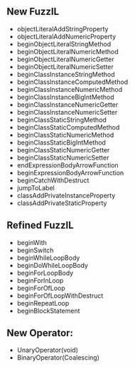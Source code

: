 ## New FuzzIL
- objectLiteralAddStringProperty     
- objectLiteralAddNumericProperty  
- beginObjectLiteralStringMethod     
- beginObjectLiteralNumericMethod  
- beginObjectLiteralNumericGetter    
- beginObjectLiteralNumericSetter  
- beginClassInstanceStringMethod     
- beginClassInstanceComputedMethod  
- beginClassInstanceNumericMethod    
- beginClassInstanceBigIntMethod   
- beginClassInstanceNumericGetter    
- beginClassInstanceNumericSetter  
- beginClassStaticStringMethod       
- beginClassStaticComputedMethod   
- beginClassStaticNumericMethod      
- beginClassStaticBigIntMethod     
- beginClassStaticNumericGetter      
- beginClassStaticNumericSetter    
- endExpressionBodyArrowFunction     
- beginExpressionBodyArrowFunction 
- beginCatchWithDestruct             
- jumpToLabel                      
- classAddPrivateInstanceProperty    
- classAddPrivateStaticProperty     

## Refined FuzzIL
- beginWith                
- beginSwitch                 
- beginWhileLoopBody       
- beginDoWhileLoopBody        
- beginForLoopBody         
- beginForInLoop              
- beginForOfLoop           
- beginForOfLoopWithDestruct  
- beginRepeatLoop          
- beginBlockStatement         

## New Operator:
- UnaryOperator(void)
- BinaryOperator(Coalescing)